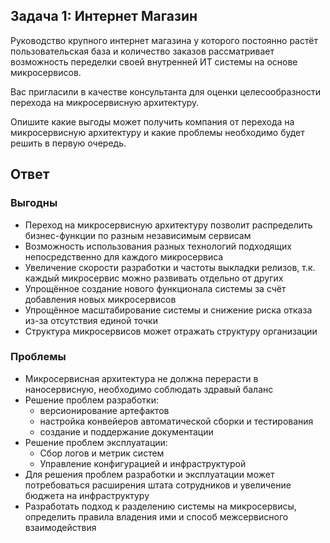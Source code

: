 ## Задача 1: Интернет Магазин

Руководство крупного интернет магазина у которого постоянно растёт пользовательская база и количество заказов рассматривает возможность переделки своей внутренней ИТ системы на основе микросервисов. 

Вас пригласили в качестве консультанта для оценки целесообразности перехода на микросервисную архитектуру. 

Опишите какие выгоды может получить компания от перехода на микросервисную архитектуру и какие проблемы необходимо будет решить в первую очередь.

## Ответ

### Выгодны

- Переход на микросервисную архитектуру позволит распределить бизнес-функции по разным независимым сервисам
- Возможность использования разных технологий подходящих непосредственно для каждого микросервиса
- Увеличение скорости разработки и частоты выкладки релизов, т.к. каждый микросервис можно развивать отдельно от других
- Упрощённое создание нового функционала системы за счёт добавления новых микросервисов
- Упрощённое масштабирование системы и снижение риска отказа из-за отсутствия единой точки
- Структура микросервисов может отражать структуру организации

### Проблемы

- Микросервисная архитектура не должна перерасти в наносервисную, необходимо соблюдать здравый баланс
- Решение проблем разработки:
  - версионирование артефактов
  - настройка конвейеров автоматической сборки и тестирования
  - создание и поддержание документации
- Решение проблем эксплуатации:
  - Сбор логов и метрик систем
  - Управление конфигурацией и инфраструктурой
- Для решения проблем разработки и эксплуатации может потребоваться расширения штата сотрудников и увеличение бюджета на инфраструктуру
- Разработать подход к разделению системы на микросервисы, определить правила владения ими и способ межсервисного взаимодействия